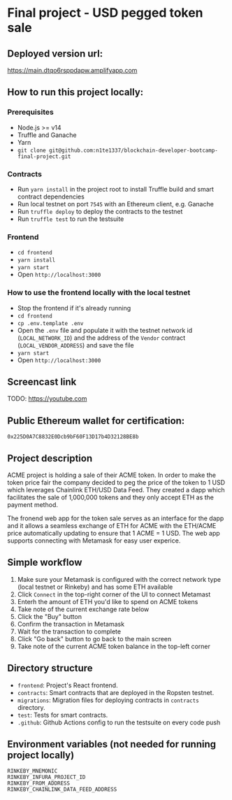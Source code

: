 # Final project - USD pegged token sale

## Deployed version url:

https://main.dtqo6rsppdapw.amplifyapp.com

## How to run this project locally:

### Prerequisites

- Node.js >= v14
- Truffle and Ganache
- Yarn
- `git clone git@github.com:n1te1337/blockchain-developer-bootcamp-final-project.git`

### Contracts

- Run `yarn install` in the project root to install Truffle build and smart contract dependencies
- Run local testnet on port `7545` with an Ethereum client, e.g. Ganache
- Run `truffle deploy` to deploy the contracts to the testnet
- Run `truffle test` to run the testsuite

### Frontend

- `cd frontend`
- `yarn install`
- `yarn start`
- Open `http://localhost:3000`

### How to use the frontend locally with the local testnet

- Stop the frontend if it's already running
- `cd frontend`
- `cp .env.template .env`
- Open the `.env` file and populate it with the testnet network id (`LOCAL_NETWORK_ID`) and the address of the `Vendor` contract (`LOCAL_VENDOR_ADDRESS`) and save the file
- `yarn start`
- Open `http://localhost:3000`

## Screencast link

TODO: https://youtube.com

## Public Ethereum wallet for certification:

`0x225D0A7C8832E0Dcb9bF60F13D17b4D32128BE8b`

## Project description

ACME project is holding a sale of their ACME token. In order to make the token price fair the company decided to peg the price of the token to 1 USD which leverages Chainlink ETH/USD Data Feed. They created a dapp which facilitates the sale of 1,000,000 tokens and they only accept ETH as the payment method.

The fronend web app for the token sale serves as an interface for the dapp and it allows a seamless exchange of ETH for ACME with the ETH/ACME price automatically updating to ensure that 1 ACME = 1 USD. The web app supports connecting with Metamask for easy user experice.

## Simple workflow

1. Make sure your Metamask is configured with the correct network type (local testnet or Rinkeby) and has some ETH available
2. Click `Connect` in the top-right corner of the UI to connect Metamast
3. Enterh the amount of ETH you'd like to spend on ACME tokens
4. Take note of the current exchange rate below
5. Click the "Buy" button
6. Confirm the transaction in Metamask
7. Wait for the transaction to complete
8. Click "Go back" button to go back to the main screen
9. Take note of the current ACME token balance in the top-left corner

## Directory structure

- `frontend`: Project's React frontend.
- `contracts`: Smart contracts that are deployed in the Ropsten testnet.
- `migrations`: Migration files for deploying contracts in `contracts` directory.
- `test`: Tests for smart contracts.
- `.github`: Github Actions config to run the testsuite on every code push

## Environment variables (not needed for running project locally)

```
RINKEBY_MNEMONIC
RINKEBY_INFURA_PROJECT_ID
RINKEBY_FROM_ADDRESS
RINKEBY_CHAINLINK_DATA_FEED_ADDRESS
```
